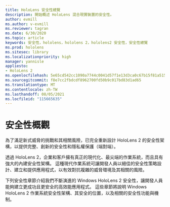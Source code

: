 ```yaml
---
title: HoloLens 安全性總覽
description: 開始概述 HoloLens 混合現實裝置的安全性。
author: evmill
ms.author: v-evmill
ms.reviewer: tagran
ms.date: 6/30/2020
ms.topic: article
keywords: 安全性，hololens，hololens 2，hololens2 安全性，安全性總覽
ms.prod: hololens
ms.sitesec: library
ms.localizationpriority: high
manager: yannisle
appliesto:
- HoloLens 2
ms.openlocfilehash: 5e65cd542cc1090a7744c0041d57f1e13d3ca0c67b15f81a515f8e3040438aca
ms.sourcegitcommit: f8e7cc2fbdcdf8962700fd50b9c017bd83d1ad65
ms.translationtype: MT
ms.contentlocale: zh-TW
ms.lasthandoff: 08/05/2021
ms.locfileid: "115665635"
---
```

# <a name="security-overview"></a>安全性概觀

為了滿足新式威脅的挑戰和其相關風險，已完全重新設計 HoloLens 2 的安全性架構，以提供完整、創新的安全性和隱私權保護（端對端）。

透過 HoloLens 2，企業和客戶擁有真正的現代化、最尖端的作業系統，而且具有強大的內建安全性架構。 這種現代作業系統可讓開發人員以絕佳的安全性策略設計、建立和提供應用程式，以有效對抗複雜的威脅環境及其相關的風險。 

下列安全性章節介紹我們不斷演進的 Windows HoloLens 2 安全性，讓開發人員能夠建立更成功且更安全的高效能應用程式。 這些章節將說明 Windows HoloLens 2 作業系統安全性架構、其安全的位置，以及相關的安全性功能與機制。
